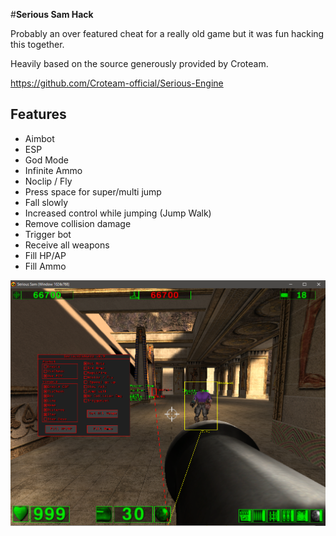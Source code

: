 #**Serious Sam Hack**

Probably an over featured cheat for a really old game but it was fun hacking this together.

Heavily based on the source generously provided by Croteam.

https://github.com/Croteam-official/Serious-Engine

## Features
* Aimbot
* ESP
* God Mode
* Infinite Ammo
* Noclip / Fly
* Press space for super/multi jump
* Fall slowly
* Increased control while jumping (Jump Walk)
* Remove collision damage
* Trigger bot
* Receive all weapons
* Fill HP/AP
* Fill Ammo

![Screenshot](screen.png)
